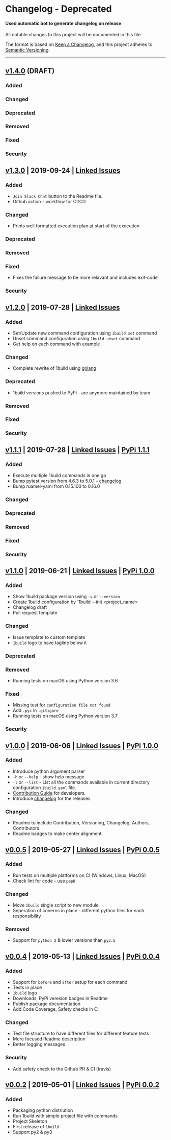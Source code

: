 # Changelog - Deprecated 
#### Used automatic bot to generate changelog on release
All notable changes to this project will be documented in this file.

The format is based on [Keep a Changelog](https://keepachangelog.com/en/1.0.0/),
and this project adheres to [Semantic Versioning](https://semver.org/spec/v2.0.0.html).

---
## [v1.4.0](https://github.com/gopinath-langote/1build/milestone/8) (DRAFT)
### Added

### Changed

### Deprecated

### Removed

### Fixed

### Security


## [v1.3.0](https://github.com/gopinath-langote/1build/releases/tag/v1.3.0) | 2019-09-24 | [Linked Issues](https://github.com/gopinath-langote/1build/milestone/7?closed=1)
### Added
-   `Join Slack Chat` button to the Readme file. 
-   Github action - workflow for CI/CD
### Changed
-   Prints well formatted execution plan at start of the execution

### Deprecated

### Removed

### Fixed
-   Fixes the failure message to be more relavant and includes exit-code

### Security

## [v1.2.0](https://github.com/gopinath-langote/1build/releases/tag/v1.2.0) | 2019-07-28 | [Linked Issues](https://github.com/gopinath-langote/1build/milestone/7?closed=1)
### Added
-   Set/Update new command configuration using `1build set` command
-   Unset command configuration using `1build unset` command
-   Get help on each command with example

### Changed
-   Complete rewrite of 1build using [golang](https://golang.org)

### Deprecated
-   1build versions pushed to PyPi - are anymore maintained by team

### Removed


### Fixed


### Security

## [v1.1.1](https://github.com/gopinath-langote/1build/releases/tag/v1.1.1) | 2019-07-28 | [Linked Issues](https://github.com/gopinath-langote/1build/milestone/6?closed=1) | [PyPi 1.1.1](https://pypi.org/project/1build/1.1.1/)
### Added
-   Execute multiple 1build commands in one go
-   Bump pytest version from 4.6.3 to 5.0.1 – [changelog](https://github.com/pytest-dev/pytest/blob/master/CHANGELOG.rst#pytest-501-2019-07-04)
-   Bump ruamel-yaml from 0.15.100 to 0.16.0

### Changed


### Deprecated

### Removed


### Fixed


### Security

## [v1.1.0](https://github.com/gopinath-langote/1build/releases/tag/v1.1.0) | 2019-06-21 | [Linked Issues](https://github.com/gopinath-langote/1build/milestone/5?closed=1) | [PyPi 1.0.0](https://pypi.org/project/1build/1.1.0/)

### Added
-   Show 1build package version using `-v` or `--version`
-   Create 1build configuration by `1build --init <project_name>
-   Changelog draft
-   Pull request template

### Changed
-   Issue template to custom template
-   `1build` logo to have tagline below it

### Deprecated

### Removed
-   Running tests on macOS using Python version 3.6

### Fixed
-   Missing test for `configuration file not found`
-   Add `.pyc` in `.gitigore`
-   Running tests on macOS using Python version 3.7

### Security


## [v1.0.0](https://github.com/gopinath-langote/1build/releases/tag/v1.0.0) | 2019-06-06 | [Linked Issues](https://github.com/gopinath-langote/1build/milestone/4?closed=1) | [PyPi 1.0.0](https://pypi.org/project/1build/1.0.0/)

### Added
-   Introduce python argument parser
-   `-h` or `--help` - show help message
-   `-l` or `--list` - List all the commands available in current directory configuration `1build.yaml` file.
-   [Contribution Guide](https://github.com/gopinath-langote/1build/blob/master/CONTRIBUTING.md) for developers.
-   Introduce [changelog](https://github.com/gopinath-langote/1build/blob/master/docs/CHANGELOG.md) for the releases


### Changed
-   Readme to include Contribution, Versioning, Changelog, Authors, Contributors.
-   Readme badges to make center alignment


## [v0.0.5](https://github.com/gopinath-langote/1build/releases/tag/v0.0.5) | 2019-05-27 | [Linked Issues](https://github.com/gopinath-langote/1build/milestone/3?closed=1) | [PyPi 0.0.5](https://pypi.org/project/1build/0.0.5/)

### Added
-   Run tests on multiple platforms on CI (Windows, Linux, MacOS)
-   Check lint for code - use `pep8`

### Changed
-   Move `1build` single script to new module
-   Seperation of conerns in place - different python files for each responsibility

### Removed
-   Support for `python 2` & lower versions than `py3.5`


## [v0.0.4](https://github.com/gopinath-langote/1build/releases/tag/v0.0.4) | 2019-05-13 | [Linked Issues](https://github.com/gopinath-langote/1build/milestone/2?closed=1) | [PyPi 0.0.4](https://pypi.org/project/1build/0.0.4/)

### Added
-   Support for `before` and `after` setup for each command
-   Tests in place
-   `1build` logo
-   Downloads, PyPi veresion badges in Readme
-   Publish package documentation
-   Add Code Coverage, Safety checks in CI

### Changed
-   Test file structure to have different files for different feature tests
-   More focused Readme description
-   Better logging messages

### Security
-   Add safety check to the Github PR & CI (travis)



## [v0.0.2](https://github.com/gopinath-langote/1build/releases/tag/v0.0.2) | 2019-05-01 | [Linked Issues](https://github.com/gopinath-langote/1build/milestone/1?closed=1) | [PyPi 0.0.2](https://pypi.org/project/1build/0.0.2/)

### Added
-   Packaging python distriution
-   Run 1build with simple project file with commands
-   Project Skeleton
-   First release of `1build`
-   Support py2 & py3
